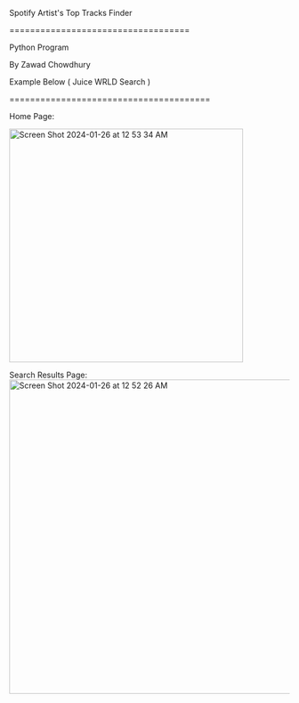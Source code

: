 Spotify Artist's Top Tracks Finder

===================================

Python Program

By Zawad Chowdhury

Example Below ( Juice WRLD Search ) 

=======================================

Home Page: 

<img width="420" alt="Screen Shot 2024-01-26 at 12 53 34 AM" src="https://github.com/zawadsdomain/SpotifyTopTracks/assets/152048145/6c10b3be-96e9-40d7-8733-d96ec30265c3">


Search Results Page: 
<img width="565" alt="Screen Shot 2024-01-26 at 12 52 26 AM" src="https://github.com/zawadsdomain/SpotifyTopTracks/assets/152048145/3e922245-1589-428c-b286-d6e217b4084e">
